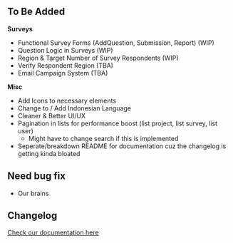 ## To Be Added
**Surveys**
- Functional Survey Forms (AddQuestion, Submission, Report) (WIP)
- Question Logic in Surveys (WIP)
- Region & Target Number of Survey Respondents (WIP)
- Verify Respondent Region (TBA)
- Email Campaign System (TBA)
<!-- - Biodata Respondent (COMPLETED) (Age, Address, Phone Number, Instance) -->

**Misc**
- Add Icons to necessary elements
- Change to / Add Indonesian Language
- Cleaner & Better UI/UX
- Pagination in lists for performance boost (list project, list survey, list user)
    - Might have to change search if this is implemented
- Seperate/breakdown README for documentation cuz the changelog is getting kinda bloated
<!-- Dashboard Content -->
<!-- - Updated Documentation (Fadel)
  - ERD Survey Database (V)
  - Activity Diagram (V) -->

## Need bug fix
- Our brains

## Changelog
[Check our documentation here](changelog.md)
